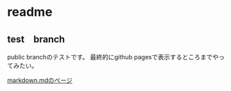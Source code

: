 # readme

## test　branch
public branchのテストです。
最終的にgithub pagesで表示するところまでやってみたい。

[markdown.mdのページ](/markdown.md "markdown")
